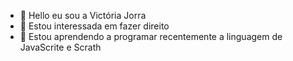 - 👋 Hello eu sou a Victória Jorra
- 👀 Estou interessada em fazer direito
- 🌱 Estou aprendendo a programar recentemente a linguagem de JavaScrite e Scrath

<!---
jorrinha/jorrinha is a ✨ special ✨ repository because its `README.md` (this file) appears on your GitHub profile.
You can click the Preview link to take a look at your changes.
--->
